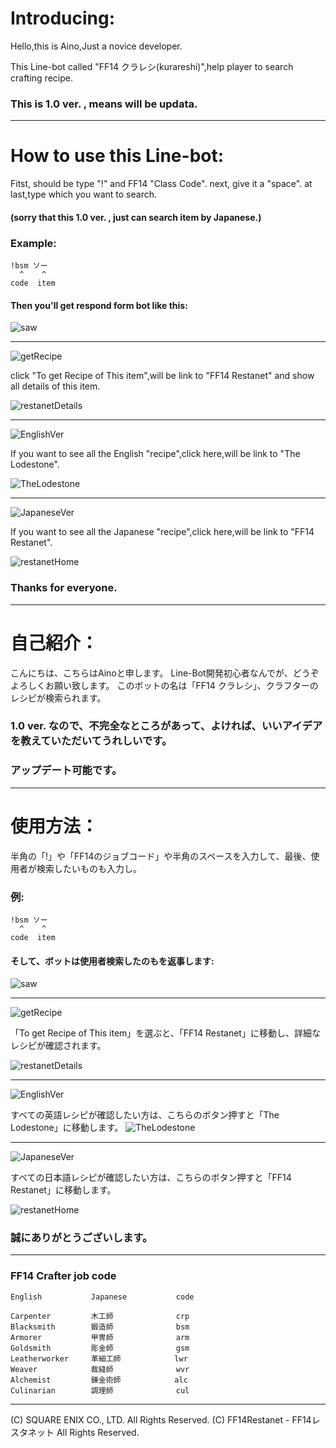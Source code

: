 # Introducing:

 Hello,this is Aino,Just a novice developer.

 This Line-bot called "FF14 クラレシ(kurareshi)",help player to search crafting recipe.

 ### This is 1.0 ver. , means will be updata.
 
---


# How to use this Line-bot:
 Fitst, should be type "!" and FF14 "Class Code".
 next, give it a "space".
 at last,type which you want to search.
#### (sorry that this 1.0 ver. , just can search item by Japanese.)

### Example:
    !bsm ソー
      ^    ^
    code  item
    
#### Then you'll get respond form bot like this:
![saw](saw.png)

---
![getRecipe](getRecipe.png)

click "To get Recipe of This item",will be link to "FF14 Restanet" and show all details of this item.

![restanetDetails](restanetDetails.png)

---
![EnglishVer](EnglishVer.png)

If you want to see all the English "recipe",click here,will be link to "The Lodestone".

![TheLodestone](TheLodestone.png)

---
![JapaneseVer](JapaneseVer.png)

If you want to see all the Japanese "recipe",click here,will be link to "FF14 Restanet".

![restanetHome](restanetHome.png)


### Thanks for everyone.

---

# 自己紹介：
こんにちは、こちらはAinoと申します。
Line-Bot開発初心者なんでが、どうぞよろしくお願い致します。
このボットの名は「FF14 クラレシ」、クラフターのレシピが検索られます。
###  1.0 ver. なので、不完全なところがあって、よければ、いいアイデアを教えていただいてうれしいです。
### アップデート可能です。

---

#  使用方法：
半角の「!」や「FF14のジョブコード」や半角のスペースを入力して、最後、使用者が検索したいものも入力し。

### 例:
    !bsm ソー
      ^    ^
    code  item
    
#### そして、ボットは使用者検索したのもを返事します:
![saw](saw.png)

---
![getRecipe](getRecipe.png)

「To get Recipe of This item」を選ぶと、「FF14 Restanet」に移動し、詳細なレシピが確認されます。

![restanetDetails](restanetDetails.png)

---
![EnglishVer](EnglishVer.png)

すべての英語レシピが確認したい方は、こちらのボタン押すと「The Lodestone」に移動します。
![TheLodestone](TheLodestone.png)

---
![JapaneseVer](JapaneseVer.png)

すべての日本語レシピが確認したい方は、こちらのボタン押すと「FF14 Restanet」に移動します。

![restanetHome](restanetHome.png)


### 誠にありがとうございします。

---
### FF14 Crafter job code
    English           Japanese           code
    
    Carpenter         木工師              crp
    Blacksmith        鍛造師              bsm
    Armorer           甲冑師              arm
    Goldsmith         彫金師              gsm
    Leatherworker     革細工師            lwr
    Weaver            裁縫師              wvr
    Alchemist         錬金術師            alc
    Culinarian        調理師              cul
---
(C) SQUARE ENIX CO., LTD. All Rights Reserved.
(C) FF14Restanet - FF14レスタネット All Rights Reserved.
